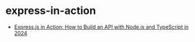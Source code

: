 # express-in-action

- [Express.js in Action: How to Build an API with Node.js and TypeScript in 2024](https://mahmoud-kassem.medium.com/how-to-build-an-api-with-node-js-express-and-typescript-2024-extended-part-1-6-f65df183dbc5)